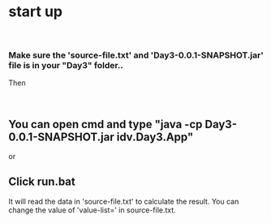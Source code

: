 # start up

<br>

<h3>Make sure the 'source-file.txt' and 'Day3-0.0.1-SNAPSHOT.jar' file is in your "Day3" folder..</h3>

Then

<br>

You can open cmd and type "java -cp Day3-0.0.1-SNAPSHOT.jar idv.Day3.App"
--
or

Click run.bat
--

It will read the data in 'source-file.txt' to calculate the result.
You can change the value of 'value-list=' in source-file.txt.

